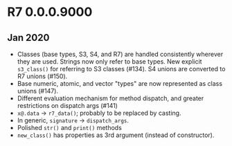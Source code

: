 # R7 0.0.0.9000

## Jan 2020

* Classes (base types, S3, S4, and R7) are handled consistently wherever they
  are used. Strings now only refer to base types. New explicit `s3_class()` for 
  referring to S3 classes (#134). S4 unions are converted to R7 unions (#150).
* Base numeric, atomic, and vector "types" are now represented as class unions
  (#147).
* Different evaluation mechanism for method dispatch, and greater restrictions 
  on dispatch args (#141)
* `x@.data` -> `r7_data()`; probably to be replaced by casting.
* In generic, `signature` -> `dispatch_args`.
* Polished `str()` and `print()` methods
* `new_class()` has properties as 3rd argument (instead of constructor).
